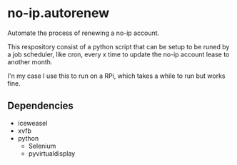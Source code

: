 # no-ip.autorenew

Automate the process of renewing a no-ip account.

This respository consist of a python script that can be setup to be runed by a job scheduler, like cron,
every x time to update the no-ip account lease to another month.

I'n my case I use this to run on a RPi, which takes a while to run but works fine.


Dependencies
-----------------------------------------------------------

- iceweasel
- xvfb
- python
  - Selenium
  - pyvirtualdisplay
